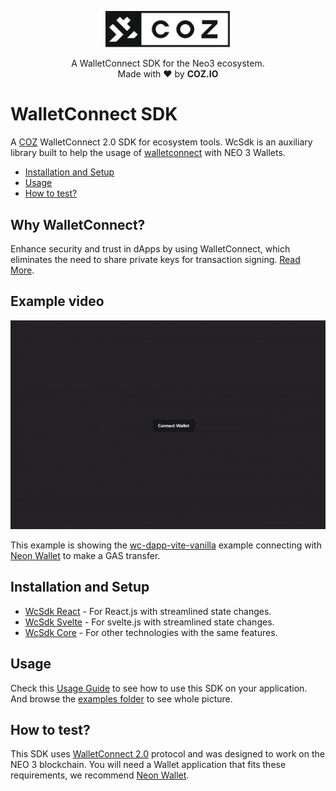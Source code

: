 <p align="center">
  <img
    src=".github/resources/images/coz.png"
    width="200px;">
</p>

<p align="center">
  A WalletConnect SDK for the Neo3 ecosystem.
  <br/> Made with ❤ by <b>COZ.IO</b>
</p>

# WalletConnect SDK
A [COZ](https://www.coz.io/) WalletConnect 2.0 SDK for ecosystem tools. WcSdk is an auxiliary library built to help the usage of
[walletconnect](https://github.com/WalletConnect/walletconnect-monorepo) with NEO 3 Wallets.

- [Installation and Setup](#installation-and-setup)
- [Usage](#usage)
- [How to test?](#how-to-test)

## Why WalletConnect?
Enhance security and trust in dApps by using WalletConnect, which eliminates the need to share private keys for
transaction signing. [Read More](WHY_WALLETCONNECT.md).

## Example video
![Video](demo.gif)

This example is showing the [wc-dapp-vite-vanilla](examples/wc-dapp-vite-vanilla) example connecting with
[Neon Wallet](https://neonwallet.com/) to make a GAS transfer.

## Installation and Setup
- [WcSdk React](packages/wallet-connect-sdk-react/README.md) - For React.js with streamlined state changes.
- [WcSdk Svelte](packages/wallet-connect-sdk-svelte/README.md) - For svelte.js with streamlined state changes.
- [WcSdk Core](packages/wallet-connect-sdk-core/README.md) - For other technologies with the same features.

## Usage
Check this [Usage Guide](USAGE_GUIDE.md) to see how to use this SDK on your application. And browse the [examples folder](https://github.com/CityOfZion/wallet-connect-sdk/tree/main/examples) to see whole picture.

## How to test?
This SDK uses 
[WalletConnect 2.0](https://docs.walletconnect.org/v/2.0/) protocol and was designed to work on the NEO 3 blockchain.
You will need a Wallet application that fits these requirements, we recommend [Neon Wallet](https://neonwallet.com/).
